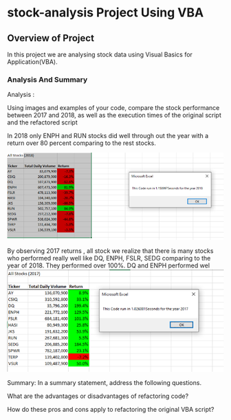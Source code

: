 # stock-analysis Project Using VBA

## Overview of Project
In this project we are analysing stock data using Visual Basics for Application(VBA). 

### Analysis And Summary

Analysis : 

Using images and examples of your code, compare the stock performance between 2017 and 2018, as well as the execution times of the original script and the refactored script


In 2018 only ENPH and RUN stocks did well through out the year with a return over 80 percent comparing to the rest stocks. 

![All Stock 2018](https://github.com/elzmanzi/stock-analysis/blob/main/Resources/VBA_Challenge_2018.PNG)


By observing 2017 returns ,  all stock we realize that there is many stocks who performed really well like DQ, ENPH, FSLR, SEDG comparing to the year of 2018. They performed over 100%. 
DQ and ENPH performed wel
![All Stock 2017](https://github.com/elzmanzi/stock-analysis/blob/main/Resources/VBA_Challenge_2017.PNG)

Summary:
 In a summary statement, address the following questions.

What are the advantages or disadvantages of refactoring code?

How do these pros and cons apply to refactoring the original VBA script?





